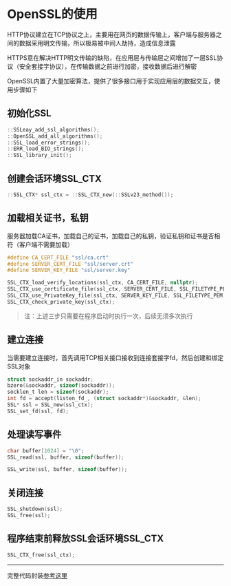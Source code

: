 # OpenSSL的使用

HTTP协议建立在TCP协议之上，主要用在网页的数据传输上，客户端与服务器之间的数据采用明文传输，所以极易被中间人劫持，造成信息泄露

HTTPS意在解决HTTP明文传输的缺陷，在应用层与传输层之间增加了一层SSL协议（安全套接字协议），在传输数据之前进行加密，接收数据后进行解密

OpenSSL内置了大量加密算法，提供了很多接口用于实现应用层的数据交互，使用步骤如下

## 初始化SSL

```c
::SSLeay_add_ssl_algorithms();
::OpenSSL_add_all_algorithms();
::SSL_load_error_strings();
::ERR_load_BIO_strings();
::SSL_library_init();
```

## 创建会话环境SSL_CTX

```c
::SSL_CTX* ssl_ctx = ::SSL_CTX_new(::SSLv23_method());
```

## 加载相关证书，私钥

服务器加载CA证书，加载自己的证书，加载自己的私钥，验证私钥和证书是否相符（客户端不需要加载）

```c
#define CA_CERT_FILE "ssl/ca.crt"
#define SERVER_CERT_FILE "ssl/server.crt"
#define SERVER_KEY_FILE "ssl/server.key"

SSL_CTX_load_verify_locations(ssl_ctx, CA_CERT_FILE, nullptr);
SSL_CTX_use_certificate_file(ssl_ctx, SERVER_CERT_FILE, SSL_FILETYPE_PEM);
SSL_CTX_use_PrivateKey_file(ssl_ctx, SERVER_KEY_FILE, SSL_FILETYPE_PEM);
SSL_CTX_check_private_key(ssl_ctx);
```

> 注：上述三步只需要在程序启动时执行一次，后续无须多次执行

## 建立连接

当需要建立连接时，首先调用TCP相关接口接收到连接套接字fd，然后创建和绑定SSL对象

```c
struct sockaddr_in sockaddr;
bzero(&sockaddr, sizeof(sockaddr));
socklen_t len = sizeof(sockaddr);
int fd = accept(listen_fd_, (struct sockaddr*)&sockaddr, &len);
SSL* ssl = SSL_new(ssl_ctx);
SSL_set_fd(ssl, fd);
```



## 处理读写事件

```c
char buffer[1024] = "\0";
SSL_read(ssl, buffer, sizeof(buffer));

SSL_write(ssl, buffer, sizeof(buffer));
```



## 关闭连接

```c
SSL_shutdown(ssl);
SSL_free(ssl);
```



## 程序结束前释放SSL会话环境SSL_CTX

```c
SSL_CTX_free(ssl_ctx);
```



------

完整代码封装[参考这里](https://github.com/rocwangp/cortono/blob/master/ip/sockets.hpp#L191)

